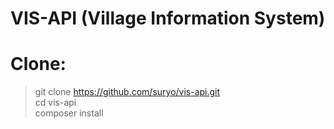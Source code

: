 # VIS-API (Village Information System)

# Clone:

> git clone https://github.com/suryo/vis-api.git  
cd vis-api  
composer install  
